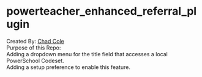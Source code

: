 # powerteacher_enhanced_referral_plugin
Created By: <a href="https://support.powerschool.com/home/directory/profile.action?uid=9044514567a4b7df8fe3db93c06d66ee">Chad Cole</a><br />
Purpose of this Repo:<br />
Adding a dropdown menu for the title field that accesses a local PowerSchool Codeset.<br />
Adding a setup preference to enable this feature.
